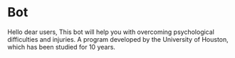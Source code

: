 # Bot
  Hello dear users, This bot will help you with overcoming psychological difficulties and injuries. A program developed by the University of Houston, which has been studied for 10 years.
